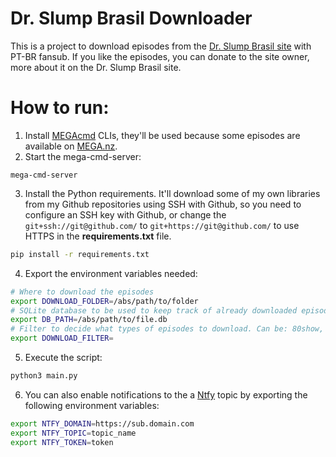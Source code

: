 # Dr. Slump Brasil Downloader
This is a project to download episodes from the [Dr. Slump Brasil site](https://drslumpbrasil.blogspot.com) with PT-BR fansub. If you like the episodes, you can donate to the site owner, more about it on the Dr. Slump Brasil site.

# How to run:
1. Install [MEGAcmd](https://github.com/meganz/MEGAcmd) CLIs, they'll be used because some episodes are available on [MEGA.nz](https://mega.nz).
2. Start the mega-cmd-server:
```
mega-cmd-server
```
3. Install the Python requirements. It'll download some of my own libraries from my Github repositories using SSH with Github, so you need to configure an SSH key with Github, or change the `git+ssh://git@github.com/` to `git+https://git@github.com/` to use HTTPS in the **requirements.txt** file.
```sh
pip install -r requirements.txt
```
4. Export the environment variables needed:
```sh
# Where to download the episodes 
export DOWNLOAD_FOLDER=/abs/path/to/folder
# SQLite database to be used to keep track of already downloaded episodes
export DB_PATH=/abs/path/to/file.db
# Filter to decide what types of episodes to download. Can be: 80show, 90show, special, movie
export DOWNLOAD_FILTER=
``` 
5. Execute the script:
```sh
python3 main.py
```
6. You can also enable notifications to the a [Ntfy](https://ntfy.sh) topic by exporting the following environment variables:
```sh
export NTFY_DOMAIN=https://sub.domain.com
export NTFY_TOPIC=topic_name
export NTFY_TOKEN=token
```
